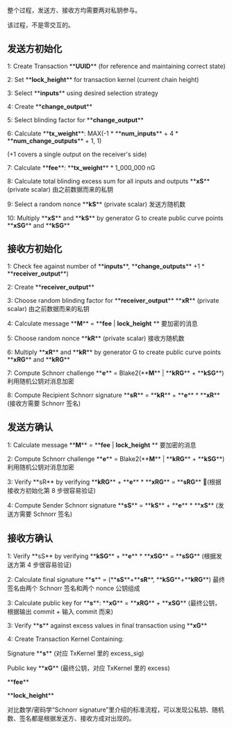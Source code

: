 整个过程，发送方、接收方均需要两对私钥参与。

该过程，不是零交互的。

## 发送方初始化

1: Create Transaction \*\***UUID**\*\* \(for reference and maintaining correct state\)

2: Set \*\***lock\_height**\*\* for transaction kernel \(current chain height\)

3: Select \*\***inputs**\*\* using desired selection strategy

4: Create \*\***change\_output**\*\*

5: Select blinding factor for \*\***change\_output**\*\*

6: Calculate \*\***tx\_weight**\*\*: MAX\(-1 \* \*\***num\_inputs**\*\* + 4 \* \*\***num\_change\_outputs**\*\* + 1, 1\)

\(+1 covers a single output on the receiver's side\)

7: Calculate \*\***fee**\*\*:  \*\***tx\_weight**\*\* \* 1\_000\_000 nG

8: Calculate total blinding excess sum for all inputs and outputs \*\***xS**\*\* \(private scalar\) 由之前数据而来的私钥

9: Select a random nonce \*\***kS**\*\* \(private scalar\) 发送方随机数

10: Multiply \*\***xS**\*\* and \*\***kS**\*\* by generator G to create public curve points \*\***xSG**\*\* and \*\***kSG**\*\*

## 接收方初始化

1: Check fee against number of \*\***inputs**\*\*, \*\***change\_outputs**\*\* +1 \* \*\***receiver\_output**\*\*\)

2: Create \*\***receiver\_output**\*\*

3: Choose random blinding factor for \*\***receiver\_output**\*\* \*\***xR**\*\* \(private scalar\) 由之前数据而来的私钥

4: Calculate message \*\***M**\*\* = \*\***fee** \| **lock\_height** \*\* 要加密的消息

5: Choose random nonce \*\***kR**\*\* \(private scalar\) 接收方随机数

6: Multiply \*\***xR**\*\* and \*\***kR**\*\* by generator G to create public curve points \*\***xRG**\*\* and \*\***kRG**\*\*

7: Compute Schnorr challenge \*\***e**\*\* = Blake2\(\*\***M**\*\* \| \*\***kRG**\*\* + \*\***kSG**\*\*\) 利用随机公钥对消息加密

8: Compute Recipient Schnorr signature \*\***sR**\*\* = \*\***kR**\*\* + \*\***e**\*\* \* \*\***xR**\*\* \(接收方需要 Schnorr 签名\)

## 发送方确认

1: Calculate message \*\***M**\*\* = \*\***fee** \| **lock\_height** \*\* 要加密的消息

2: Compute Schnorr challenge \*\***e**\*\* = Blake2\(\*\***M**\*\* \| \*\***kRG**\*\* + \*\***kSG**\*\*\) 利用随机公钥对消息加密

3: Verify \*\*sR\*\* by verifying \*\***kRG**\*\* + \*\***e**\*\* \* \*\***xRG**\*\* = \*\***sRG**\*\* \(根据接收方初始化第 8 步很容易验证\)

4: Compute Sender Schnorr signature \*\***sS**\*\* = \*\***kS**\*\* + \*\***e**\*\* \* \*\***xS**\*\* \(发送方需要 Schnorr 签名\)

## 接收方确认

1: Verify \*\*sS\*\* by verifying \*\***kSG**\*\* + \*\***e**\*\* \* \*\***xSG**\*\* = \*\***sSG**\*\* \(根据发送方第 4 步很容易验证\)

2: Calculate final signature \*\***s**\*\* = \(\*\***sS**\*\*+\*\***sR**\*\*, \*\***kSG**\*\*+\*\***kRG**\*\*\) 最终签名由两个 Schnorr 签名和两个 nonce 公钥组成

3: Calculate public key for \*\***s**\*\*: \*\***xG**\*\* = \*\***xRG**\*\* + \*\***xSG**\*\* \(最终公钥，根据输出 commit + 输入 commit 而来\)

3: Verify \*\***s**\*\* against excess values in final transaction using \*\***xG**\*\*

4: Create Transaction Kernel Containing:

Signature \*\***s**\*\* \(对应 TxKernel 里的 excess\_sig\)

Public key \*\***xG**\*\* \(最终公钥，对应 TxKernel 里的 excess\)

\*\***fee**\*\*

\*\***lock\_height**\*\*

对比数学/密码学“Schnorr signature”里介绍的标准流程，可以发现公私钥、随机数、签名都是根据发送方、接收方成对出现的。

